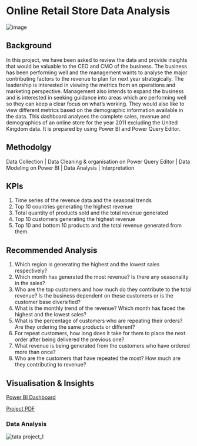 # Online Retail Store Data Analysis

![image](https://github.com/HafshaWahab/Online-Retail-Store-Data-Analysis/assets/152807534/2722eda9-54f2-41e3-ada8-c828d3412d90)

## Background
In this project, we have been asked to review the data and provide insights that would be valuable to the CEO and CMO of the business. The business has been performing well and the management wants to analyse the major contributing factors to the revenue to plan for next year strategically. The leadership is interested in viewing the metrics from an operations and marketing perspective. Management also intends to expand the business and is interested in seeking guidance into areas which are performing well so they can keep a clear focus on what’s working. They would also like to view different metrics based on the demographic information available in the data. This dashboard analyses the complete sales, revenue and demographics of an online store for the year 2011 excluding the United Kingdom data. It is prepared by using Power BI and Power Query Editor.

## Methodolgy
Data Collection | Data Cleaning & organisation on Power Query Editor | Data Modeling on Power BI | Data Analysis | Interpretation

## KPIs 
1. Time series of the revenue data and the seasonal trends
2. Top 10 countries generating the highest revenue
3. Total quantity of products sold and the total revenue generated
4. Top 10 customers generating the highest revenue
5. Top 10 and bottom 10 products and the total revenue generated from them.

## Recommended Analysis
1)	Which region is generating the highest and the lowest sales respectively?
2)	Which month has generated the most revenue? Is there any seasonality in the sales?
3)	Who are the top customers and how much do they contribute to the total revenue? Is the business dependent on these customers or is the customer base diversified?
4)	What is the monthly trend of the revenue? Which month has faced the highest and the lowest sales?
5)	What is the percentage of customers who are repeating their orders? Are they ordering the same products or different?
6)	For repeat customers, how long does it take for them to place the next order after being delivered the previous one?
7)	What revenue is being generated from the customers who have ordered more than once?
8)	Who are the customers that have repeated the most? How much are they contributing to revenue?

## Visualisation & Insights
[Power BI Dashboard](https://github.com/HafshaWahab/Images/blob/main/TATA%20Project_Final.pbix)

[Project PDF](https://github.com/HafshaWahab/Images/blob/main/TATA%20Project%20Ppt_PDF.pdf)

### Data Analysis
![tata project_1](https://github.com/HafshaWahab/Online-Retail-Store-Data-Analysis/assets/152807534/859774ce-a315-432c-b9f9-db3321d18631)








